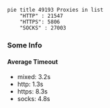 
```mermaid
pie title 49193 Proxies in list
    "HTTP" : 21547
    "HTTPS": 5806
    "SOCKS" : 27003
```

### Some Info
#### Average Timeout

- mixed: 3.2s
- http: 1.3s
- https: 8.3s
- socks: 4.8s